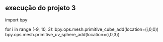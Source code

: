 ## execução do projeto 3 ##


import bpy

for i in range (-9, 10, 3):
    bpy.ops.mesh.primitive_cube_add(location=(i,0,0))
    bpy.ops.mesh.primitive_uv_sphere_add(location=(i,0,3))
